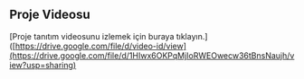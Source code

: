 ## Proje Videosu
[Proje tanıtım videosunu izlemek için buraya tıklayın.]([https://drive.google.com/file/d/video-id/view](https://drive.google.com/file/d/1HIwx6OKPqMjIoRWEOwecw36tBnsNaujh/view?usp=sharing)
